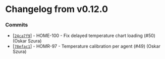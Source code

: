 # Changelog from v0.12.0
### Commits
* [[`24ca7f9`](http://github.com/oskarszura/smarthome/commit/24ca7f9b0dd6cc755cd729bf4aa13d3759b3d396)] - HOME-100 - Fix delayed temperature chart loading (#50) (Oskar Szura)
* [[`78efac1`](http://github.com/oskarszura/smarthome/commit/78efac116e66a675e0663b99cec9c56ad9d88885)] - HOMR-97 - Temperature calibration per agent (#49) (Oskar Szura)